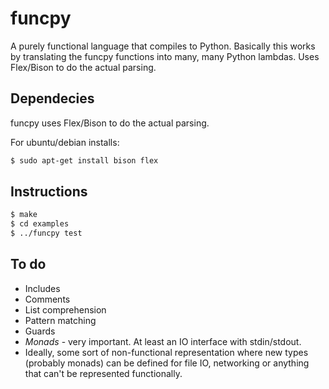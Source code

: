
# funcpy
A purely functional language that compiles to Python. Basically this works by translating the funcpy functions into many, many Python lambdas. Uses Flex/Bison to do the actual parsing.

## Dependecies
funcpy uses Flex/Bison to do the actual parsing.

For ubuntu/debian installs:
  ```bash
  $ sudo apt-get install bison flex
  ```
## Instructions
```bash
$ make
$ cd examples
$ ../funcpy test
```

## To do
* Includes
* Comments
* List comprehension
* Pattern matching
* Guards
* *Monads* - very important. At least an IO interface with stdin/stdout.
* Ideally, some sort of non-functional representation where new types (probably monads) can be defined for file IO, networking or anything that can't be represented functionally.
